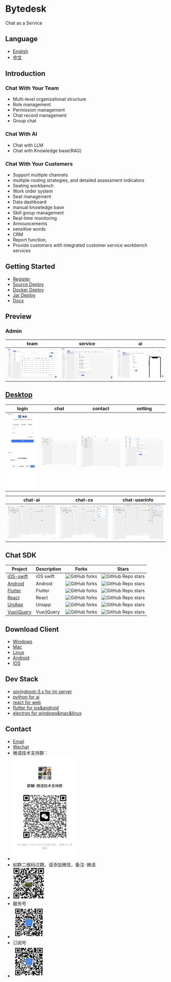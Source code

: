 <!--
 * @Author: jackning 270580156@qq.com
 * @Date: 2024-06-05 09:43:27
 * @LastEditors: jackning 270580156@qq.com
 * @LastEditTime: 2024-11-10 08:23:06
 * @Description: bytedesk.com https://github.com/Bytedesk/bytedesk
 *   Please be aware of the BSL license restrictions before installing Bytedesk IM – 
 *  selling, reselling, or hosting Bytedesk IM as a service is a breach of the terms and automatically terminates your rights under the license. 
 *  仅支持企业内部员工自用，严禁私自用于销售、二次销售或者部署SaaS方式销售 
 *  Business Source License 1.1: https://github.com/Bytedesk/bytedesk/blob/main/LICENSE 
 *  contact: 270580156@qq.com 
 *  联系：270580156@qq.com
 * Copyright (c) 2024 by bytedesk.com, All Rights Reserved. 
-->
# Bytedesk

Chat as a Service

## Language

- [English](./README.md)
- [中文](./README.zh.md)

## Introduction

### Chat With Your Team

- Multi-level organizational structure
- Role management
- Permission management
- Chat record management
- Group chat

### Chat With AI

- Chat with LLM
- Chat with Knowledge base(RAG)

### Chat With Your Customers

- Support multiple channels
- multiple routing strategies, and detailed assessment indicators
- Seating workbench
- Work order system
- Seat management
- Data dashboard
- manual knowledge base
- Skill group management
- Real-time monitoring
- Announcements
- sensitive words
- CRM
- Report function,
- Provide customers with integrated customer service workbench services

## Getting Started

- [Register](https://www.weiyuai.cn/admin/)
- [Source Deploy](https://www.weiyuai.cn/docs/zh-CN/docs/deploy/source)
- [Docker Deploy](https://www.weiyuai.cn/docs/zh-CN/docs/deploy/docker)
- [Jar Deploy](https://www.weiyuai.cn/docs/zh-CN/docs/deploy/jar)
- [Docs](https://www.weiyuai.cn/docs/)

## Preview

### Admin

| team | service | ai |
| :----------: | :----------: | :----------: |
| <img src="./images/admin/team.png" width="250"> | <img src="./images/admin/service.png" width="250"> | <img src="./images/admin/ai.png" width="250"> |

## [Desktop](https://github.com/Bytedesk/bytedesk-desktop)

| login | chat | contact | setting |
| :----------: | :----------: | :----------: | :----------: |
| <img src="./images/pc/login2.png" width="100"><img src="./images/pc/switch.png" width="100"> | <img src="./images/pc/chat.png" width="250"> | <img src="./images/pc/contact.png" width="250"> | <img src="./images/pc/setting.png" width="250"> |

| chat-ai | chat-cs | chat-userinfo |
| :----------: | :----------: | :----------: |
| <img src="./images/pc/chat-ai.png" width="250">| <img src="./images/pc/chat-cs.png" width="250"> | <img src="./images/pc/chat-userinfo.png" width="250"> |

<!-- ## [Mobile](https://github.com/Bytedesk/bytedesk-mobile)

- [github](https://github.com/Bytedesk/bytedesk-mobile) -->

<!-- ## [Web Chat](https://github.com/bytedesk/bytedesk-react)

- [github](https://github.com/Bytedesk/bytedesk-react) -->

<!-- | custom button color |  custom button left | custom button margin | custom iframe margin |
| :----------: | :----------: | :----------:  | :----------: |
| <img src="./images/visitor-web/button-color.png" width="250"> | <img src="./images/visitor-web/button-left.png" width="250"> | <img src="./images/visitor-web/button-margin.png" width="250"> | <img src="./images/visitor-web/iframe-margin.png" width="250"> |

| custom iframe width |  chat full window | chat iframe window | chat embed window |
| :----------: | :----------: | :----------:  | :----------: |
| <img src="./images/visitor-web/iframe-width.png" width="250"> | <img src="./images/visitor-web/chat-full.png" width="250"> | <img src="./images/visitor-web/chat-iframe.png" width="250"> | <img src="./images/visitor-web/chat-embed.png" width="250"> | -->

## Chat SDK

| Project     | Description           | Forks          | Stars             |
|-------------|-----------------------|----------------|-------------------|
| [iOS-swift](https://github.com/bytedesk/bytedesk-swift) | iOS swift  | ![GitHub forks](https://img.shields.io/github/forks/bytedesk/bytedesk-swift) | ![GitHub Repo stars](https://img.shields.io/github/stars/Bytedesk/bytedesk-swift)                 |
| [Android](https://github.com/bytedesk/bytedesk-android) | Android | ![GitHub forks](https://img.shields.io/github/forks/bytedesk/bytedesk-android) | ![GitHub Repo stars](https://img.shields.io/github/stars/bytedesk/bytedesk-android)  |
| [Flutter](https://github.com/bytedesk/bytedesk-flutter) | Flutter | ![GitHub forks](https://img.shields.io/github/forks/bytedesk/bytedesk-flutter)| ![GitHub Repo stars](https://img.shields.io/github/stars/bytedesk/bytedesk-flutter) |
| [React](https://github.com/bytedesk/bytedesk-react) | React | ![GitHub forks](https://img.shields.io/github/forks/bytedesk/bytedesk-react) | ![GitHub Repo stars](https://img.shields.io/github/stars/bytedesk/bytedesk-react) |
| [UniApp](https://github.com/bytedesk/bytedesk-uniapp) | Uniapp | ![GitHub forks](https://img.shields.io/github/forks/bytedesk/bytedesk-uniapp) | ![GitHub Repo stars](https://img.shields.io/github/stars/bytedesk/bytedesk-uniapp) |
| [Vue/jQuery](https://github.com/bytedesk/bytedesk-web) | Vue/jQuery | ![GitHub forks](https://img.shields.io/github/forks/bytedesk/bytedesk-web) | ![GitHub Repo stars](https://img.shields.io/github/stars/bytedesk/bytedesk-web) |

## Download Client

- [Windows](https://www.weiyuai.cn/download.html)
- [Mac](https://www.weiyuai.cn/download.html)
- [Linux](https://www.weiyuai.cn/download.html)
- [Android](https://www.weiyuai.cn/download.html)
- [IOS](https://www.weiyuai.cn/download.html)

## Dev Stack

<!-- - [sofaboot](https://github.com/sofastack/sofa-boot/blob/master/README_ZH.md) for im server -->
- [springboot-3.x for im server](https://github.com/Bytedesk/bytedesk)
- [python for ai](https://github.com/Bytedesk/bytedesk-ai)
- [react for web](https://github.com/Bytedesk/bytedesk-react)
- [flutter for ios&android](https://github.com/Bytedesk/bytedesk-mobile)
- [electron for windows&mac&linux](https://github.com/Bytedesk/bytedesk-desktop)

## Contact

- [Email](mailto:270580156@qq.com)
- [Wechat](./images/wechat.png)
- 微语技术支持群：
- <img src="./images/wechat_group.jpg" width="200">
- 如群二维码过期，请添加微信，备注: 微语
- <img src="./images/wechat.png" width="100">
- 服务号
- <img src="./images/wechat_mp.jpg" width="100">
- 订阅号
- <img src="./images/wechatai_mp.jpg" width="100">

<!-- ## License -->
<!-- - support business usage -->
<!-- - must not remove trademark && logo info -->
<!-- - selling, reselling, or hosting Bytedesk IM as a service is a breach of the terms and automatically terminates your rights under the license. -->
<!-- - 仅支持企业内部员工自用，销售、二次销售或者部署SaaS方式销售需要获得授权，请勿用于非法用途。 -->
